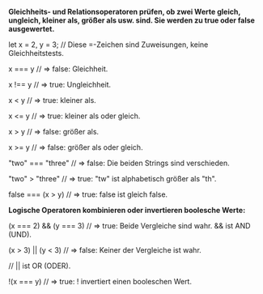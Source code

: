 **Gleichheits- und Relationsoperatoren prüfen, ob zwei Werte gleich, ungleich, kleiner als, größer als usw. sind. Sie werden zu true oder false ausgewertet.**

let x = 2, y = 3;          // Diese =-Zeichen sind Zuweisungen, keine Gleichheitstests.

x === y                    // => false: Gleichheit.

x !== y                    // => true: Ungleichheit.

x < y                      // => true: kleiner als.

x <= y                     // => true: kleiner als oder gleich.

x > y                      // => false: größer als.

x >= y                     // => false: größer als oder gleich.

"two" === "three"          // => false: Die beiden Strings sind verschieden.

"two" > "three"            // => true: "tw" ist alphabetisch größer als "th".

false === (x > y)          // => true: false ist gleich false.

 **Logische Operatoren kombinieren oder invertieren boolesche Werte:**

(x === 2) && (y === 3)     // => true: Beide Vergleiche sind wahr. && ist AND (UND).

(x > 3) || (y < 3)         // => false: Keiner der Vergleiche ist wahr.

// || ist OR (ODER).

!(x === y)                 // => true: ! invertiert einen booleschen Wert.